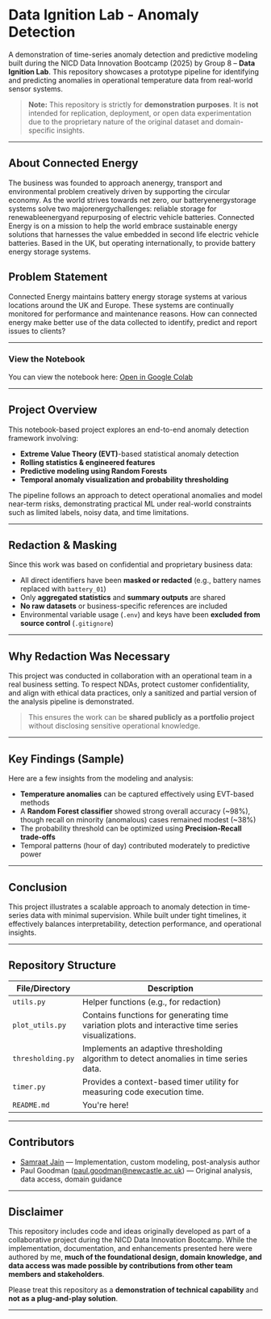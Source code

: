 # Data Ignition Lab - Anomaly Detection

A demonstration of time-series anomaly detection and predictive modeling built during the NICD Data Innovation Bootcamp (2025) by Group 8 – **Data Ignition Lab**. This repository showcases a prototype pipeline for identifying and predicting anomalies in operational temperature data from real-world sensor systems.

> **Note:** This repository is strictly for **demonstration purposes**. It is **not** intended for replication, deployment, or open data experimentation due to the proprietary nature of the original dataset and domain-specific insights.

---

## About Connected Energy

<p>The business was founded to approach anenergy, transport and environmental problem creatively driven by supporting the circular economy. As
the world strives towards net zero, our batteryenergystorage systems solve two majorenergychallenges: reliable storage for
renewableenergyand repurposing of electric vehicle batteries. Connected Energy is on a mission to help the world embrace sustainable energy solutions that
harnesses the value embedded in second life electric vehicle batteries. Based in the UK, but operating internationally, to provide
battery energy storage systems.</p>

## Problem Statement

<p>Connected Energy maintains battery energy storage systems at various locations around the UK and
Europe. These systems are continually monitored for performance and maintenance reasons. How can
connected energy make better use of the data collected to identify, predict and report issues to clients?</p>

---

### View the Notebook

You can view the notebook here: [Open in Google Colab](https://colab.research.google.com/drive/18OSQz5Fyk6_z0eKrAjBLeRY3MUhHhbAD?usp=sharing)

---

## Project Overview

This notebook-based project explores an end-to-end anomaly detection framework involving:

- **Extreme Value Theory (EVT)**-based statistical anomaly detection
- **Rolling statistics & engineered features**
- **Predictive modeling using Random Forests**
- **Temporal anomaly visualization and probability thresholding**

The pipeline follows an approach to detect operational anomalies and model near-term risks, demonstrating practical ML under real-world constraints such as limited labels, noisy data, and time limitations.

---

## Redaction & Masking

Since this work was based on confidential and proprietary business data:

- All direct identifiers have been **masked or redacted** (e.g., battery names replaced with `battery_01`)
- Only **aggregated statistics** and **summary outputs** are shared
- **No raw datasets** or business-specific references are included
- Environmental variable usage (`.env`) and keys have been **excluded from source control** (`.gitignore`)

---

## Why Redaction Was Necessary

This project was conducted in collaboration with an operational team in a real business setting. To respect NDAs, protect customer confidentiality, and align with ethical data practices, only a sanitized and partial version of the analysis pipeline is demonstrated.

> This ensures the work can be **shared publicly as a portfolio project** without disclosing sensitive operational knowledge.

---

## Key Findings (Sample)

Here are a few insights from the modeling and analysis:

- **Temperature anomalies** can be captured effectively using EVT-based methods
- A **Random Forest classifier** showed strong overall accuracy (~98%), though recall on minority (anomalous) cases remained modest (~38%)
- The probability threshold can be optimized using **Precision-Recall trade-offs**
- Temporal patterns (hour of day) contributed moderately to predictive power

---

## Conclusion

This project illustrates a scalable approach to anomaly detection in time-series data with minimal supervision. While built under tight timelines, it effectively balances interpretability, detection performance, and operational insights.

---

## Repository Structure

| File/Directory           | Description                              |
|--------------------------|------------------------------------------|
| `utils.py`               | Helper functions (e.g., for redaction)   |
| `plot_utils.py`          | Contains functions for generating time variation plots and interactive time series visualizations.|
| `thresholding.py`        | 	Implements an adaptive thresholding algorithm to detect anomalies in time series data.|
| `timer.py`               | Provides a context-based timer utility for measuring code execution time.              |
| `README.md`              | You're here!                            |

---

## Contributors

- [Samraat Jain](https://github.com/SamraatJain9) — Implementation, custom modeling, post-analysis author
- Paul Goodman (paul.goodman@newcastle.ac.uk) — Original analysis, data access, domain guidance

---

## Disclaimer

This repository includes code and ideas originally developed as part of a collaborative project during the NICD Data Innovation Bootcamp. While the implementation, documentation, and enhancements presented here were authored by me, **much of the foundational design, domain knowledge, and data access was made possible by contributions from other team members and stakeholders**.

Please treat this repository as a **demonstration of technical capability** and **not as a plug-and-play solution**.

---
